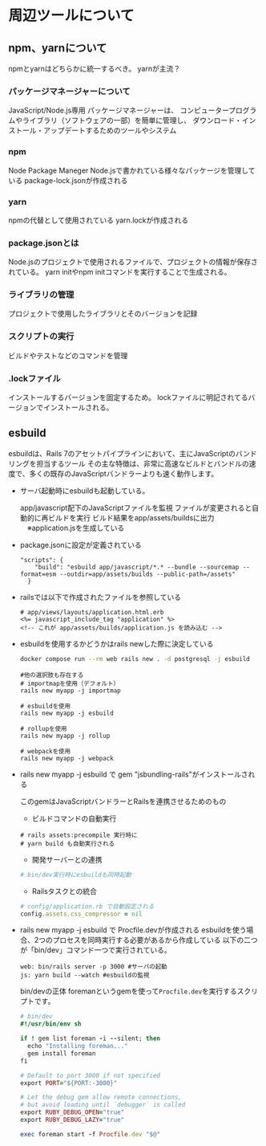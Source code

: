 # 周辺ツールについて

## npm、yarnについて

npmとyarnはどちらかに統一するべき。
yarnが主流？

### パッケージマネージャーについて

JavaScript/Node.js専用
パッケージマネージャーは、
コンピュータープログラムやライブラリ（ソフトウェアの一部）を簡単に管理し、
ダウンロード・インストール・アップデートするためのツールやシステム

### npm

Node Package Maneger
Node.jsで書かれている様々なパッケージを管理している
package-lock.jsonが作成される

### yarn

npmの代替として使用されている
yarn.lockが作成される

### package.jsonとは

Node.jsのプロジェクトで使用されるファイルで、プロジェクトの情報が保存されている。
yarn initやnpm initコマンドを実行することで生成される。

### ライブラリの管理

プロジェクトで使用したライブラリとそのバージョンを記録

### スクリプトの実行

ビルドやテストなどのコマンドを管理

### .lockファイル

インストールするバージョンを固定するため。
lockファイルに明記されてるバージョンでインストールされる。

## esbuild

esbuildは、Rails 7のアセットパイプラインにおいて、主にJavaScriptのバンドリングを担当するツール
その主な特徴は、非常に高速なビルドとバンドルの速度で、多くの既存のJavaScriptバンドラーよりも速く動作します。

- サーバ起動時にesbuildも起動している。

  app/javascript配下のJavaScriptファイルを監視
  ファイルが変更されると自動的に再ビルドを実行
  ビルド結果をapp/assets/buildsに出力
   　※application.jsを生成している

- package.jsonに設定が定義されている

  ```
  "scripts": {
      "build": "esbuild app/javascript/*.* --bundle --sourcemap --format=esm --outdir=app/assets/builds --public-path=/assets"
    }
  ```

- railsでは以下で作成されたファイルを参照している

  ```erb
  # app/views/layouts/application.html.erb
  <%= javascript_include_tag "application" %>
  <!-- これが app/assets/builds/application.js を読み込む -->
  ```

- esbuildを使用するかどうかはrails newした際に決定している

  ```bash
  docker compose run --rm web rails new . -d postgresql -j esbuild
  ```

  ```
  #他の選択肢も存在する
  # importmapを使用（デフォルト）
  rails new myapp -j importmap
  
  # esbuildを使用
  rails new myapp -j esbuild  
  
  # rollupを使用
  rails new myapp -j rollup
  
  # webpackを使用
  rails new myapp -j webpack
  ```

- rails new myapp -j esbuild  で gem "jsbundling-rails"がインストールされる

  このgemはJavaScriptバンドラーとRailsを連携させるためのもの

  - ビルドコマンドの自動実行

  ```
  # rails assets:precompile 実行時に
  # yarn build も自動実行される
  ```

  - 開発サーバーとの連携

  ```bash
  # bin/dev実行時にesbuildも同時起動
  ```

  - Railsタスクとの統合

  ```ruby
  # config/application.rb で自動設定される
  config.assets.css_compressor = nil
  ```

- rails new myapp -j esbuild  で Procfile.devが作成される
  esbuildを使う場合、2つのプロセスを同時実行する必要があるから作成している
  以下の二つが「bin/dev」コマンド一つで実行されている。

  ```
  web: bin/rails server -p 3000 #サーバの起動
  js: yarn build --watch #esbuildの監視
  ```

  bin/devの正体
  foremanというgemを使って`Procfile.dev`を実行するスクリプトです。

  ```ruby
  # bin/dev
  #!/usr/bin/env sh
  
  if ! gem list foreman -i --silent; then
    echo "Installing foreman..."
    gem install foreman
  fi
  
  # Default to port 3000 if not specified
  export PORT="${PORT:-3000}"
  
  # Let the debug gem allow remote connections,
  # but avoid loading until `debugger` is called
  export RUBY_DEBUG_OPEN="true"
  export RUBY_DEBUG_LAZY="true"
  
  exec foreman start -f Procfile.dev "$@"
  
  ```

  